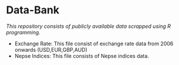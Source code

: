 # Data-Bank


*This repository consists of publicly available data scrapped using R programming.*

- Exchange Rate: This file consist of exchange rate data from 2006 onwards (USD,EUR,GBP,AUD)
- Nepse Indices: This file consists of Nepse indices data.

